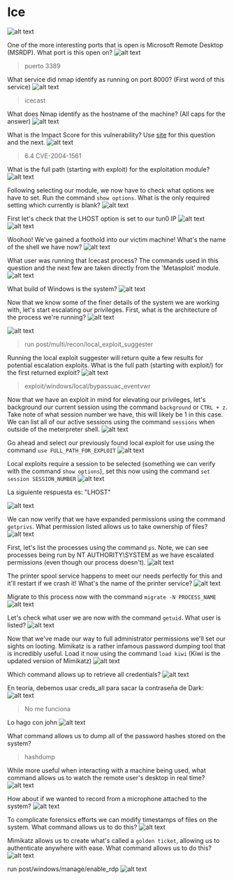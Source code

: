 # Ice

![alt text](img/image-4.png)

One of the more interesting ports that is open is Microsoft Remote Desktop (MSRDP). What port is this open on?
![alt text](img/image.png)
> puerto 3389

What service did nmap identify as running on port 8000? (First word of this service)
![alt text](img/image-5.png)
> icecast

What does Nmap identify as the hostname of the machine? (All caps for the answer)
![alt text](img/image-2.png)

What is the Impact Score for this vulnerability? Use [site](https://www.cvedetails.com) for this question and the next.
![alt text](img/image-3.png)
> 6.4
> CVE-2004-1561

What is the full path (starting with exploit) for the exploitation module?
![alt text](img/image-6.png)

Following selecting our module, we now have to check what options we have to set. Run the command `show options`. What is the only required setting which currently is blank?
![alt text](img/image-7.png)

First let's check that the LHOST option is set to our tun0 IP 
![alt text](img/image-9.png)
![alt text](img/image-10.png)

Woohoo! We've gained a foothold into our victim machine! What's the name of the shell we have now?
![alt text](img/image-11.png)

What user was running that Icecast process? The commands used in this question and the next few are taken directly from the 'Metasploit' module.
![alt text](img/image-12.png)

What build of Windows is the system?
![alt text](img/image-13.png)

Now that we know some of the finer details of the system we are working with, let's start escalating our privileges. First, what is the architecture of the process we're running?
![alt text](img/image-14.png)

![alt text](img/image-15.png)
> run post/multi/recon/local_exploit_suggester

Running the local exploit suggester will return quite a few results for potential escalation exploits. What is the full path (starting with exploit/) for the first returned exploit?
![alt text](img/image-17.png)
> exploit/windows/local/bypassuac_eventvwr

Now that we have an exploit in mind for elevating our privileges, let's background our current session using the command `background` or `CTRL + z`. Take note of what session number we have, this will likely be 1 in this case. We can list all of our active sessions using the command `sessions` when outside of the meterpreter shell.
![alt text](img/image-18.png)

Go ahead and select our previously found local exploit for use using the command `use FULL_PATH_FOR_EXPLOIT`
![alt text](img/image-21.png)

Local exploits require a session to be selected (something we can verify with the command `show options`), set this now using the command `set session SESSION_NUMBER`
![alt text](img/image-20.png)

La siguiente respuesta es: "LHOST"

![alt text](img/image-22.png)

We can now verify that we have expanded permissions using the command `getprivs`. What permission listed allows us to take ownership of files?
![alt text](img/image-23.png)

First, let's list the processes using the command `ps`. Note, we can see processes being run by NT AUTHORITY\SYSTEM as we have escalated permissions (even though our process doesn't). 
![alt text](img/image-24.png)

The printer spool service happens to meet our needs perfectly for this and it'll restart if we crash it! What's the name of the printer service?
![alt text](img/image-25.png)

Migrate to this process now with the command `migrate -N PROCESS_NAME`
![alt text](img/image-26.png)

Let's check what user we are now with the command `getuid`. What user is listed?
![alt text](img/image-27.png)

Now that we've made our way to full administrator permissions we'll set our sights on looting. Mimikatz is a rather infamous password dumping tool that is incredibly useful. Load it now using the command `load kiwi` (Kiwi is the updated version of Mimikatz)
![alt text](img/image-28.png)

Which command allows up to retrieve all credentials?
![alt text](img/image-29.png)

En teoría, debemos usar creds_all para sacar la contraseña de Dark:
![alt text](img/image-30.png)
> No me funciona

Lo hago con john
![alt text](img/image-31.png)

What command allows us to dump all of the password hashes stored on the system?
> hashdump

While more useful when interacting with a machine being used, what command allows us to watch the remote user's desktop in real time?
![alt text](img/image-32.png)

How about if we wanted to record from a microphone attached to the system?
![alt text](img/image-33.png)

To complicate forensics efforts we can modify timestamps of files on the system. What command allows us to do this? 
![alt text](img/image-34.png)

Mimikatz allows us to create what's called a `golden ticket`, allowing us to authenticate anywhere with ease. What command allows us to do this?
![alt text](img/image-35.png)

run post/windows/manage/enable_rdp
![alt text](img/image-36.png)

